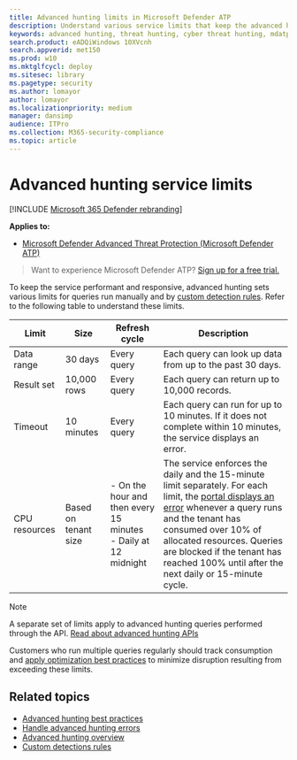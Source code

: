 ```yaml
---
title: Advanced hunting limits in Microsoft Defender ATP
description: Understand various service limits that keep the advanced hunting service responsive
keywords: advanced hunting, threat hunting, cyber threat hunting, mdatp, microsoft defender atp, wdatp, search, query, telemetry, schema, kusto, CPU limit, query limit, resources, maximum results
search.product: eADQiWindows 10XVcnh
search.appverid: met150
ms.prod: w10
ms.mktglfcycl: deploy
ms.sitesec: library
ms.pagetype: security
ms.author: lomayor
author: lomayor
ms.localizationpriority: medium
manager: dansimp
audience: ITPro
ms.collection: M365-security-compliance 
ms.topic: article
---
```


# Advanced hunting service limits

[!INCLUDE [Microsoft 365 Defender rebranding](../../includes/microsoft-defender.md)]

**Applies to:**
- [Microsoft Defender Advanced Threat Protection (Microsoft Defender ATP)](https://go.microsoft.com/fwlink/p/?linkid=2069559)

>Want to experience Microsoft Defender ATP? [Sign up for a free trial.](https://www.microsoft.com/microsoft-365/windows/microsoft-defender-atp?ocid=docs-wdatp-advancedhunting-abovefoldlink)

To keep the service performant and responsive, advanced hunting sets various limits for queries run manually and by [custom detection rules](custom-detection-rules.md). Refer to the following table to understand these limits.

| Limit | Size | Refresh cycle | Description |
|--|--|--|--|
| Data range | 30 days | Every query | Each query can look up data from up to the past 30 days. |
| Result set | 10,000 rows | Every query | Each query can return up to 10,000 records. |
| Timeout | 10 minutes | Every query | Each query can run for up to 10 minutes. If it does not complete within 10 minutes, the service displays an error.
| CPU resources | Based on tenant size | - On the hour and then every 15 minutes<br>- Daily at 12 midnight | The service enforces the daily and the 15-minute limit separately. For each limit, the [portal displays an error](advanced-hunting-errors.md) whenever a query runs and the tenant has consumed over 10% of allocated resources. Queries are blocked if the tenant has reached 100% until after the next daily or 15-minute cycle. |

>[!NOTE] 
>A separate set of limits apply to advanced hunting queries performed through the API. [Read about advanced hunting APIs](run-advanced-query-api.md)

Customers who run multiple queries regularly should track consumption and [apply optimization best practices](advanced-hunting-best-practices.md) to minimize disruption resulting from exceeding these limits.

## Related topics

- [Advanced hunting best practices](advanced-hunting-best-practices.md)
- [Handle advanced hunting errors](advanced-hunting-errors.md)
- [Advanced hunting overview](advanced-hunting-overview.md)
- [Custom detections rules](custom-detection-rules.md)

